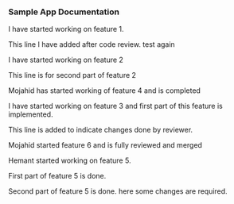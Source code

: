 ### Sample App Documentation

I have started working on feature 1.

This line I have added after code review. test again

I have started working on feature 2

This line is for second part of feature 2

Mojahid has started working of feature 4 and is completed

I have started working on feature 3 and first part of this feature is implemented.

This line is added to indicate changes done by reviewer.

Mojahid started feature 6 and is fully reviewed and merged

Hemant started working on feature 5.

First part of feature 5 is done.

Second part of feature 5 is done. here some changes are required.
